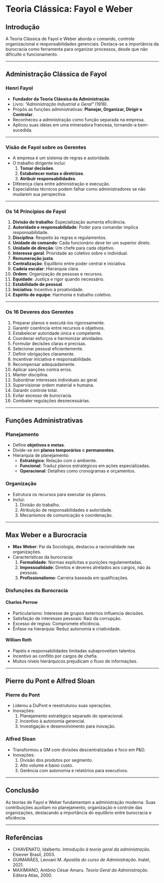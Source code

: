 # Teoria Clássica: Fayol e Weber

## Introdução
A Teoria Clássica de Fayol e Weber aborda o comando, controle organizacional e responsabilidades gerenciais. Destaca-se a importância da burocracia como ferramenta para organizar processos, desde que não dificulte o funcionamento.

---

## Administração Clássica de Fayol
### Henri Fayol
- **Fundador da Teoria Clássica da Administração**.
- Livro: *"Administração Industrial e Geral"* (1916).
- Propôs as funções administrativas: **Planejar, Organizar, Dirigir e Controlar**.
- Reconheceu a administração como função separada na empresa.
- Aplicou suas ideias em uma mineradora francesa, tornando-a bem-sucedida.

---

### Visão de Fayol sobre os Gerentes
- A empresa é um sistema de regras e autoridade.
- O trabalho dirigente inclui:
  1. **Tomar decisões**.
  2. **Estabelecer metas e diretrizes**.
  3. **Atribuir responsabilidades**.
- Diferença clara entre administração e execução.
- Especialistas técnicos podem falhar como administradores se não mudarem sua perspectiva.

---

### Os 14 Princípios de Fayol
1. **Divisão do trabalho**: Especialização aumenta eficiência.
2. **Autoridade e responsabilidade**: Poder para comandar implica responsabilidade.
3. **Disciplina**: Respeito às regras e regulamentos.
4. **Unidade de comando**: Cada funcionário deve ter um superior direto.
5. **Unidade de direção**: Um chefe para cada objetivo.
6. **Interesse geral**: Prioridade ao coletivo sobre o individual.
7. **Remuneração justa**.
8. **Centralização**: Equilíbrio entre poder central e iniciativa.
9. **Cadeia escalar**: Hierarquia clara.
10. **Ordem**: Organização de pessoas e recursos.
11. **Equidade**: Justiça e rigor quando necessário.
12. **Estabilidade de pessoal**.
13. **Iniciativa**: Incentivo à proatividade.
14. **Espírito de equipe**: Harmonia e trabalho coletivo.

---

### Os 16 Deveres dos Gerentes
1. Preparar planos e executá-los rigorosamente.
2. Garantir coerência entre recursos e objetivos.
3. Estabelecer autoridade única e competente.
4. Coordenar esforços e harmonizar atividades.
5. Formular decisões claras e precisas.
6. Selecionar pessoal eficientemente.
7. Definir obrigações claramente.
8. Incentivar iniciativa e responsabilidade.
9. Recompensar adequadamente.
10. Aplicar sanções contra erros.
11. Manter disciplina.
12. Subordinar interesses individuais ao geral.
13. Supervisionar ordem material e humana.
14. Garantir controle total.
15. Evitar excesso de burocracia.
16. Combater regulações desnecessárias.

---

## Funções Administrativas
### Planejamento
- Define **objetivos e metas**.
- Divide-se em **planos temporários** e **permanentes**.
- Hierarquia de planejamento:
  - **Estratégico**: Relação com o ambiente.
  - **Funcional**: Traduz planos estratégicos em ações especializadas.
  - **Operacional**: Detalhes como cronogramas e orçamentos.

### Organização
- Estrutura os recursos para executar os planos.
- Inclui:
  1. Divisão do trabalho.
  2. Atribuição de responsabilidades e autoridade.
  3. Mecanismos de comunicação e coordenação.

---

## Max Weber e a Burocracia
- **Max Weber**: Pai da Sociologia, destacou a racionalidade nas organizações.
- Características da burocracia:
  1. **Formalidade**: Normas explícitas e punições regulamentadas.
  2. **Impessoalidade**: Direitos e deveres atrelados aos cargos, não às pessoas.
  3. **Profissionalismo**: Carreira baseada em qualificações.

### Disfunções da Burocracia
#### Charles Perrow
- Particularismo: Interesse de grupos externos influencia decisões.
- Satisfação de interesses pessoais: Raiz da corrupção.
- Excesso de regras: Compromete eficiência.
- Ênfase na hierarquia: Reduz autonomia e criatividade.

#### William Roth
- Papéis e responsabilidades limitadas subaproveitam talentos.
- Incentivo ao conflito por cargos de chefia.
- Muitos níveis hierárquicos prejudicam o fluxo de informações.

---

## Pierre du Pont e Alfred Sloan
### Pierre du Pont
- Liderou a DuPont e reestruturou suas operações.
- Inovações:
  1. Planejamento estratégico separado do operacional.
  2. Incentivo à autonomia gerencial.
  3. Investigação e desenvolvimento para inovação.

### Alfred Sloan
- Transformou a GM com divisões descentralizadas e foco em P&D.
- Inovações:
  1. Divisão dos produtos por segmento.
  2. Alto volume e baixo custo.
  3. Gerência com autonomia e relatórios para executivos.

---

## Conclusão
As teorias de Fayol e Weber fundamentam a administração moderna. Suas contribuições auxiliam no planejamento, organização e controle das organizações, destacando a importância do equilíbrio entre burocracia e eficiência.

---

## Referências
- CHIAVENATO, Idalberto. *Introdução à teoria geral da administração*. Elsevier Brasil, 2003.
- GUIMARÃES, Leovani M. *Apostila do curso de Administração*. Inatel, 2021.
- MAXIMIANO, Antônio César Amaru. *Teoria Geral da Administração*. Editora Atlas, 2000.

